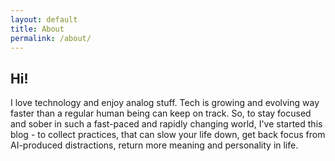 ```yaml
---
layout: default
title: About
permalink: /about/
---
```


## Hi!
I love technology and enjoy analog stuff. Tech is growing and evolving way faster than a regular human being can keep on track. So, to stay focused and sober in such a fast-paced and rapidly changing world, I've started this blog - to collect practices, that can slow your life down, get back focus from AI-produced distractions, return more meaning and personality in life.
